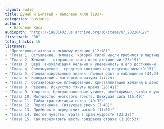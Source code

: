 ```yaml
---
layout: audio
title: Думай и Богатей - Наполеон Хилл (1937)
categories: business
author:
  - Наполеон Хилл
audiopath: "https://ia801602.us.archive.org/16/items/07_20220412/"
firsttrack: "00"
total_tracks: 16
listnames: 
- "Предисловие автора к первому изданию (12:58)"
- "Глава 1. Вступление. Человек, которой силой мысли пробился в партнеры к Эдисону (31:48)"
- "Глава 2. Желание - отправная точка всех достижений (23:19)"
- "Глава 3. Вера, визуализация желания и уверенность в его достижении (43:43)"
- "Глава 4. Самовнушение - средство контроля над подсознанием (9:15)"
- "Глава 5. Специализированные знания. Личный опыт и наблюдения (34:34)"
- "Глава 6. Воображение. Мастерская разума (31:25)"
- "Глава 7. Организованное планирование. Кристаллизация желания в действие (1:36:54)"
- "Глава 8. Решение. Искусство тянуть время (26:41)"
- "Глава 9. Упорство. Целенаправленные усилия, необходимые, чтобы внушить веру (40:53)"
- "Глава 10. Могущество мозгового треста. Движущая сила (15:40)"
- "Глава 11. Тайна трансмутации секса (49:32)"
- "Глава 12. Подсознание. Связующее звено (7:48)"
- "Глава 13. Приёмник и передатчик мыслей (13:02)"
- "Глава 14. Шестое чувство. Врата в храм мудрости (23:22)"
- "Глава 15. Как перехитрить шесть призраков страха (1:16:53)"
---
```


